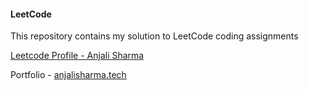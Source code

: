 #### LeetCode

This repository contains my solution to LeetCode coding assignments 

[Leetcode Profile - Anjali Sharma](https://leetcode.com/anjalisharmaa/)

Portfolio - [anjalisharma.tech](https://anjalisharma.tech/)
